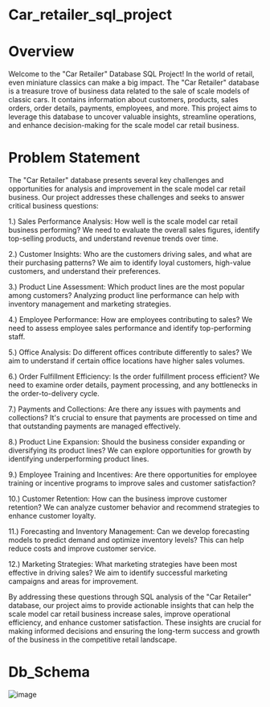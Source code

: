 # Car_retailer_sql_project
# Overview
Welcome to the "Car Retailer" Database SQL Project! In the world of retail, even miniature classics can make a big impact. The "Car Retailer" database is a treasure trove of business data related to the sale of scale models of classic cars. It contains information about customers, products, sales orders, order details, payments, employees, and more. This project aims to leverage this database to uncover valuable insights, streamline operations, and enhance decision-making for the scale model car retail business.

# Problem Statement
The "Car Retailer" database presents several key challenges and opportunities for analysis and improvement in the scale model car retail business. Our project addresses these challenges and seeks to answer critical business questions:

1.) Sales Performance Analysis: How well is the scale model car retail business performing? We need to evaluate the overall sales figures, identify top-selling products, and understand revenue trends over time.

2.) Customer Insights: Who are the customers driving sales, and what are their purchasing patterns? We aim to identify loyal customers, high-value customers, and understand their preferences.

3.) Product Line Assessment: Which product lines are the most popular among customers? Analyzing product line performance can help with inventory management and marketing strategies.

4.) Employee Performance: How are employees contributing to sales? We need to assess employee sales performance and identify top-performing staff.

5.) Office Analysis: Do different offices contribute differently to sales? We aim to understand if certain office locations have higher sales volumes.

6.) Order Fulfillment Efficiency: Is the order fulfillment process efficient? We need to examine order details, payment processing, and any bottlenecks in the order-to-delivery cycle.

7.) Payments and Collections: Are there any issues with payments and collections? It's crucial to ensure that payments are processed on time and that outstanding payments are managed effectively.

8.) Product Line Expansion: Should the business consider expanding or diversifying its product lines? We can explore opportunities for growth by identifying underperforming product lines.

9.) Employee Training and Incentives: Are there opportunities for employee training or incentive programs to improve sales and customer satisfaction?

10.) Customer Retention: How can the business improve customer retention? We can analyze customer behavior and recommend strategies to enhance customer loyalty.

11.) Forecasting and Inventory Management: Can we develop forecasting models to predict demand and optimize inventory levels? This can help reduce costs and improve customer service.

12.) Marketing Strategies: What marketing strategies have been most effective in driving sales? We aim to identify successful marketing campaigns and areas for improvement.

By addressing these questions through SQL analysis of the "Car Retailer" database, our project aims to provide actionable insights that can help the scale model car retail business increase sales, improve operational efficiency, and enhance customer satisfaction. These insights are crucial for making informed decisions and ensuring the long-term success and growth of the business in the competitive retail landscape.

# Db_Schema

![image](https://github.com/ManikantaBN/Car_retailer_sql_project/assets/141845485/a67d70bb-1581-4b32-9781-730cf23b2bcc)
